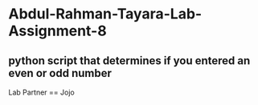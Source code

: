 # Abdul-Rahman-Tayara-Lab-Assignment-8

## python script that determines if you entered an even or odd number
Lab Partner == Jojo
